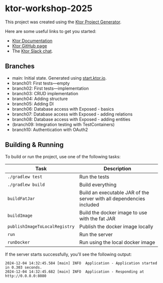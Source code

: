 # ktor-workshop-2025

This project was created using the [Ktor Project Generator](https://start.ktor.io).

Here are some useful links to get you started:

- [Ktor Documentation](https://ktor.io/docs/home.html)
- [Ktor GitHub page](https://github.com/ktorio/ktor)
- The [Ktor Slack chat](https://slack-chats.kotlinlang.org/c/ktor).

## Branches

- main: Initial state. Generated using [start.ktor.io](https://start.ktor.io/settings?name=kotlinconf&website=jetbrains.org&artifact=org.jetbrains.kotlinconf&kotlinVersion=2.1.10&ktorVersion=3.1.2&buildSystem=GRADLE_KTS&buildSystemArgs.version_catalog=true&engine=NETTY&configurationIn=YAML&addSampleCode=true&plugins=routing).
- branch01: First tests—empty
- branch02: First tests—implementation
- branch03: CRUD implementation
- branch04: Adding structure
- branch05: Adding DI
- branch06: Database access with Exposed - basics
- branch07: Database access with Exposed - adding relations
- branch08: Database access with Exposed - adding entities
- (branch09: Integration testing with TestContainers)
- branch10: Authentication with OAuth2

## Building & Running

To build or run the project, use one of the following tasks:

| Task                          | Description                                                          |
| -------------------------------|---------------------------------------------------------------------- |
| `./gradlew test`              | Run the tests                                                        |
| `./gradlew build`             | Build everything                                                     |
| `buildFatJar`                 | Build an executable JAR of the server with all dependencies included |
| `buildImage`                  | Build the docker image to use with the fat JAR                       |
| `publishImageToLocalRegistry` | Publish the docker image locally                                     |
| `run`                         | Run the server                                                       |
| `runDocker`                   | Run using the local docker image                                     |

If the server starts successfully, you'll see the following output:

```
2024-12-04 14:32:45.584 [main] INFO  Application - Application started in 0.303 seconds.
2024-12-04 14:32:45.682 [main] INFO  Application - Responding at http://0.0.0.0:8080
```
